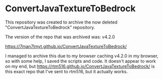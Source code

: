 # ConvertJavaTextureToBedrock
This repository was created to archive the now deleted "ConvertJavaTextureToBedrock" repository.

The version of the repo that was archived was: v4.2.0

https://7man7lmyt.github.io/ConvertJavaTextureToBedrock/


I managed to archive this due to my browser caching v4.2.0 in my browser, so with some help, I saved the scripts and code.
It doesn't appear to work on my end, but https://rtm516.github.io/ConvertJavaTextureToBedrock/ is this exact repo that I've sent to rtm516, but it actually works.
